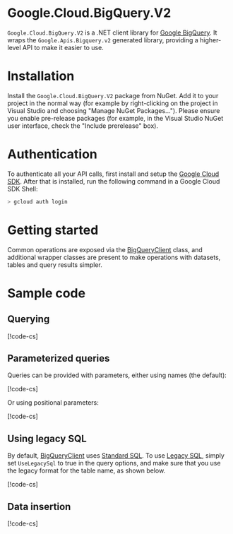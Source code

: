 # Google.Cloud.BigQuery.V2

`Google.Cloud.BigQuery.V2` is a .NET client library for [Google
BigQuery](https://cloud.google.com/bigquery/). It wraps the
`Google.Apis.Bigquery.v2` generated library, providing a
higher-level API to make it easier to use.

# Installation

Install the `Google.Cloud.BigQuery.V2` package from NuGet. Add it to
your project in the normal way (for example by right-clicking on the
project in Visual Studio and choosing "Manage NuGet Packages...").
Please ensure you enable pre-release packages (for example, in the
Visual Studio NuGet user interface, check the "Include prerelease"
box).

# Authentication

To authenticate all your API calls, first install and setup the
[Google Cloud SDK](https://cloud.google.com/sdk/). After that is
installed, run the following command in a Google Cloud SDK Shell:

```sh
> gcloud auth login
```

# Getting started

Common operations are exposed via the
[BigQueryClient](obj/api/Google.Cloud.BigQuery.V2.BigQueryClient.yml)
class, and additional wrapper classes are present to make operations
with datasets, tables and query results simpler.

# Sample code

## Querying

[!code-cs[](obj/snippets/Google.Cloud.BigQuery.V2.BigQueryClient.txt#QueryOverview)]

## Parameterized queries

Queries can be provided with parameters, either using names (the
default):

[!code-cs[](obj/snippets/Google.Cloud.BigQuery.V2.BigQueryClient.txt#ParameterizedQueryNamedParameters)]

Or using positional parameters:

[!code-cs[](obj/snippets/Google.Cloud.BigQuery.V2.BigQueryClient.txt#ParameterizedQueryPositionalParameters)]

## Using legacy SQL

By default, [BigQueryClient](obj/api/Google.Cloud.BigQuery.V2.BigQueryClient.yml)
uses [Standard SQL](https://cloud.google.com/bigquery/sql-reference/). To
use [Legacy SQL](https://cloud.google.com/bigquery/query-reference),
simply set `UseLegacySql` to true in the query options, and make
sure that you use the legacy format for the table name, as shown
below.

[!code-cs[](obj/snippets/Google.Cloud.BigQuery.V2.BigQueryClient.txt#LegacySql)]

## Data insertion

[!code-cs[](obj/snippets/Google.Cloud.BigQuery.V2.BigQueryClient.txt#InsertOverview)]